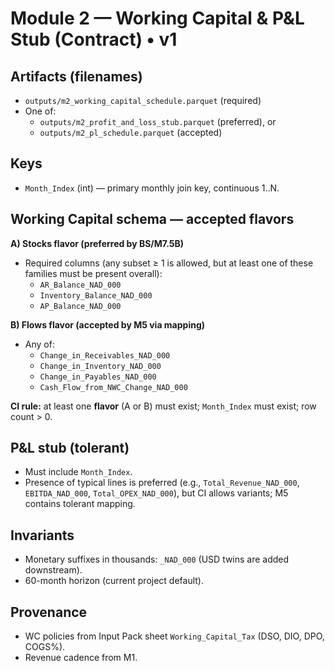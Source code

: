 # Module 2 — Working Capital & P&L Stub (Contract) • v1

## Artifacts (filenames)
- `outputs/m2_working_capital_schedule.parquet` (required)
- One of:
  - `outputs/m2_profit_and_loss_stub.parquet` (preferred), or
  - `outputs/m2_pl_schedule.parquet` (accepted)

## Keys
- `Month_Index` (int) — primary monthly join key, continuous 1..N.

## Working Capital schema — accepted flavors

**A) Stocks flavor (preferred by BS/M7.5B)**
- Required columns (any subset ≥ 1 is allowed, but at least one of these families must be present overall):
  - `AR_Balance_NAD_000`
  - `Inventory_Balance_NAD_000`
  - `AP_Balance_NAD_000`

**B) Flows flavor (accepted by M5 via mapping)**
- Any of:
  - `Change_in_Receivables_NAD_000`
  - `Change_in_Inventory_NAD_000`
  - `Change_in_Payables_NAD_000`
  - `Cash_Flow_from_NWC_Change_NAD_000`

**CI rule:** at least one **flavor** (A or B) must exist; `Month_Index` must exist; row count > 0.

## P&L stub (tolerant)
- Must include `Month_Index`.
- Presence of typical lines is preferred (e.g., `Total_Revenue_NAD_000`, `EBITDA_NAD_000`, `Total_OPEX_NAD_000`), but CI allows variants; M5 contains tolerant mapping.

## Invariants
- Monetary suffixes in thousands: `_NAD_000` (USD twins are added downstream).
- 60-month horizon (current project default).

## Provenance
- WC policies from Input Pack sheet `Working_Capital_Tax` (DSO, DIO, DPO, COGS%).  
- Revenue cadence from M1.  

